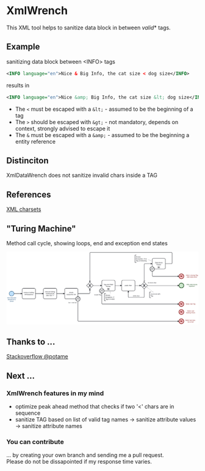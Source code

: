 # XmlWrench
This XML tool helps to sanitize data block in between *valid** tags.

## Example
sanitizing data block between &lt;INFO&gt; tags  
```xml
<INFO language="en">Nice & Big Info, the cat size < dog size</INFO>
```
results in
```xml
<INFO language="en">Nice &amp; Big Info, the cat size &lt; dog size</INFO>
```

- The ```<``` must be escaped with a ```&lt;``` - assumed to be the beginning of a tag
- The ```>``` should be escaped with ```&gt;``` - not mandatory, depends on context, strongly advised to escape it
- The ```&``` must be escaped with a ```&amp;``` - assumed to be the beginning a entity reference


## Distinciton
XmlDataWrench does not sanitize invalid chars inside a TAG

## References
[XML charsets](https://www.w3.org/TR/xml/#charsets)

## "Turing Machine"  
Method call cycle, showing loops, end and exception end states  

![XML Wrench method call sequence](XmlDataWrench/Documentation/XML%20Data%20Wrench.bpmn.png)

## Thanks to ...
[Stackoverflow @potame](https://stackoverflow.com/questions/730133/what-are-invalid-characters-in-xml)

## Next ...
### XmlWrench features in my mind
- optimize peak ahead method that checks if two '&lt;' chars are in sequence
- sanitize TAG based on list of valid tag names
-> sanitize attribute values
-> sanitize attribute names


### You can contribute 
... by creating your own branch and sending me a pull request.  
Please do not be dissapointed if my response time varies.  

